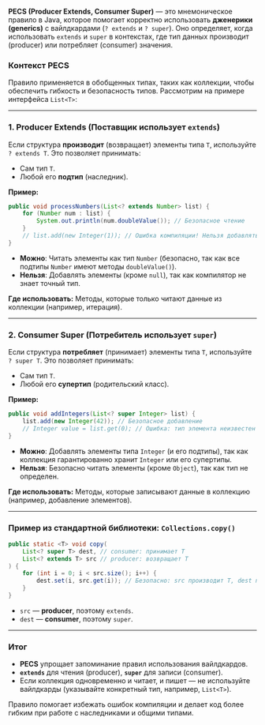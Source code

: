 **PECS (Producer Extends, Consumer Super)** — это мнемоническое правило в Java, которое помогает корректно использовать **дженерики (generics)** с вайлдкардами (`? extends` и `? super`). Оно определяет, когда использовать `extends` и `super` в контекстах, где тип данных производит (producer) или потребляет (consumer) значения.

### Контекст PECS
Правило применяется в обобщенных типах, таких как коллекции, чтобы обеспечить гибкость и безопасность типов. Рассмотрим на примере интерфейса `List<T>`:

---

### 1. **Producer Extends** (Поставщик использует `extends`)
Если структура **производит** (возвращает) элементы типа `T`, используйте `? extends T`. Это позволяет принимать:
- Сам тип `T`.
- Любой его **подтип** (наследник).

**Пример:**
```java
public void processNumbers(List<? extends Number> list) {
    for (Number num : list) {
        System.out.println(num.doubleValue()); // Безопасное чтение
    }
    // list.add(new Integer(1)); // Ошибка компиляции! Нельзя добавлять элементы.
}
```
- **Можно**: Читать элементы как тип `Number` (безопасно, так как все подтипы `Number` имеют методы `doubleValue()`).
- **Нельзя**: Добавлять элементы (кроме `null`), так как компилятор не знает точный тип.

**Где использовать:** Методы, которые только читают данные из коллекции (например, итерация).

---

### 2. **Consumer Super** (Потребитель использует `super`)
Если структура **потребляет** (принимает) элементы типа `T`, используйте `? super T`. Это позволяет принимать:
- Сам тип `T`.
- Любой его **супертип** (родительский класс).

**Пример:**
```java
public void addIntegers(List<? super Integer> list) {
    list.add(new Integer(42)); // Безопасное добавление
    // Integer value = list.get(0); // Ошибка: тип элемента неизвестен (может быть Object).
}
```
- **Можно**: Добавлять элементы типа `Integer` (и его подтипы), так как коллекция гарантированно хранит `Integer` или его супертипы.
- **Нельзя**: Безопасно читать элементы (кроме `Object`), так как тип не определен.

**Где использовать:** Методы, которые записывают данные в коллекцию (например, добавление элементов).

---

### Пример из стандартной библиотеки: `Collections.copy()`
```java
public static <T> void copy(
    List<? super T> dest, // consumer: принимает T
    List<? extends T> src // producer: возвращает T
) {
    for (int i = 0; i < src.size(); i++) {
        dest.set(i, src.get(i)); // Безопасно: src производит T, dest потребляет T
    }
}
```
- `src` — **producer**, поэтому `extends`.
- `dest` — **consumer**, поэтому `super`.

---

### Итог
- **PECS** упрощает запоминание правил использования вайлдкардов.
- **`extends`** для чтения (producer), **`super`** для записи (consumer).
- Если коллекция одновременно и читает, и пишет — не используйте вайлдкарды (указывайте конкретный тип, например, `List<T>`).

Правило помогает избежать ошибок компиляции и делает код более гибким при работе с наследниками и общими типами.